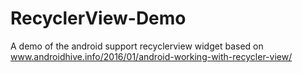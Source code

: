 # RecyclerView-Demo
A demo of the android support recyclerview widget based on www.androidhive.info/2016/01/android-working-with-recycler-view/
